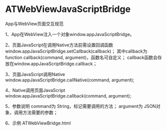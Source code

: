 # ATWebViewJavaScriptBridge
App与WebView页面交互规范

 1、App在WebView注入一个对象window.appJavaScriptBridge。
 
 2、页面JavaScript在调用Native方法前需设置回调函数
    window.appJavaScriptBridge.setCallback(callback)；
    其中callback为 function callback(command, argument)，函数名可自定义；
    callback函数会存放在window.appJavaScriptBridge.callback；
    
 3、页面JavaScript调用Native
    window.appJavaScriptBridge.callNative(command, argument);
    
 4、Native调用页面JavaScript
    window.appJavaScriptBridge.callback(command, argument);
    
 5、参数说明
    command为 String，标记需要调用的方法；
    argument为 JSON对象，调用方法需要的参数；
    
 6、示例
    ATWebViewBridge.html
